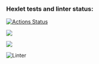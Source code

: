 ### Hexlet tests and linter status:
[![Actions Status](https://github.com/hfdbkmIfrbhpzyjd/php-project-lvl2/workflows/hexlet-check/badge.svg)](https://github.com/hfdbkmIfrbhpzyjd/php-project-lvl2/actions)

<a href="https://codeclimate.com/github/hfdbkmIfrbhpzyjd/php-project-lvl2/maintainability"><img src="https://api.codeclimate.com/v1/badges/d1295c02cd747ea61ef0/maintainability" /></a>

<a href="https://codeclimate.com/github/hfdbkmIfrbhpzyjd/php-project-lvl2/test_coverage"><img src=
"https://api.codeclimate.com/v1/badges/d1295c02cd747ea61ef0/test_coverage" /></a>

![Linter](https://github.com/hfdbkmIfrbhpzyjd/php-project-lvl2/actions/workflows/Linter.yml/badge.svg)